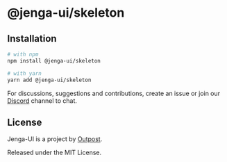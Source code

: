 # @jenga-ui/skeleton

## Installation

```sh
# with npm
npm install @jenga-ui/skeleton

# with yarn
yarn add @jenga-ui/skeleton
```

For discussions, suggestions and contributions, create an issue or join our [Discord](https://discord.gg/sHnHPnAPZj) channel to chat.

## License

Jenga-UI is a project by [Outpost](https://outpost.run).

Released under the MIT License.
